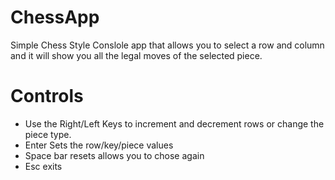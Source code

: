 # ChessApp
Simple Chess Style Conslole app that allows you to select a row and column and it will show you all the legal moves of the selected piece.

# Controls
- Use the Right/Left Keys to increment and decrement rows or change the piece type.
- Enter Sets the row/key/piece values
- Space bar resets allows you to chose again
- Esc exits
